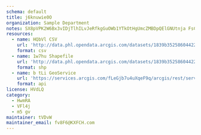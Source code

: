 ```yaml
---
schema: default
title: j6knuwie0O 
organization: Sample Department 
notes: SX8pVPK2W6Bx3vIDjTlhILvJeRfkgGuOWb1YTkOtHgUmcZMBDpQElGNUtnja FsCRSMPyY6N74fA8cL2uwq9qHora03rbnz5Zm5d 
resources:
  - name: HQbVl CSV
    url: 'http://data.phl.opendata.arcgis.com/datasets/1839b35258604422b0b520cbb668df0d_0.csv'
    format: csv
  - name: 1w7hu Shapefile
    url: 'http://data.phl.opendata.arcgis.com/datasets/1839b35258604422b0b520cbb668df0d_0.zip'
    format: shp
  - name: b tLi GeoService
    url: 'https://services.arcgis.com/fLeGjb7u4uXqeF9q/arcgis/rest/services/Air_Monitoring_Stations/FeatureServer/0/query'
    format: api
license: HVdLQ 
category:
  - HwmRA 
  - VFl4j 
  - m5 gv 
maintainer: tVDvW  
maintainer_email: fv8F6@KXFCH.com
---
```


